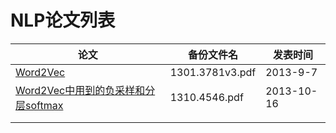 # NLP论文列表

| 论文                                                         | 备份文件名      | 发表时间   |
| ------------------------------------------------------------ | --------------- | ---------- |
| [Word2Vec](https://arxiv.org/pdf/1301.3781.pdf)              | 1301.3781v3.pdf | 2013-9-7   |
| [Word2Vec中用到的负采样和分层softmax](https://arxiv.org/pdf/1310.4546.pdf) | 1310.4546.pdf   | 2013-10-16 |
|                                                              |                 |            |
|                                                              |                 |            |





